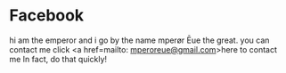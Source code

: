 # Facebook
hi am the emperor and i go by the name mperør Ēue the great.
you can contact me click <a href=mailto: mperoreue@gmail.com>here</a> to contact me
In fact, do that quickly!
